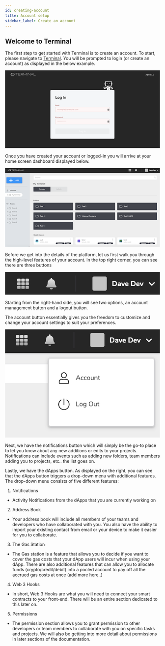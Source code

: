 ```yaml
---
id: creating-account
title: Account setup
sidebar_label: Create an account
---
```


## Welcome to Terminal

The first step to get started with Terminal is to create an account. To start, please navigate to [Terminal](https://terminal.co). You will be prompted to login (or create an account) as displayed in the below example.

![login](assets/images/intro/introa1.png)

Once you have created your account or logged-in you will arrive at your home screen dashboard displayed below.

![login](assets/images/intro/introa2.png)

Before we get into the details of the platform, let us first walk you through the high-level features of your account. In the top right corner, you can see there are three buttons

![login](assets/images/intro/introa3.png)

Starting from the right-hand side, you will see two options, an account management button and a logout button.

The account button essentially gives you the freedom to customize and change your account settings to suit your preferences.

![login](assets/images/intro/introa4.png)

Next, we have the notifications button which will simply be the go-to place to let you know about any new additions or edits to your projects. Notifications can include events such as adding new folders, team members adding you to projects, etc.. the list goes on.

Lastly, we have the dApps button. As displayed on the right, you can see that the dApps button triggers a drop-down menu with additional features. The drop-down menu consists of five different features:

1. Notifications

- Activity Notifications from the dApps that you are currently working on

2. Address Book

- Your address book will include all members of your teams and developers who have collaborated with you. You also have the ability to import your existing contact from email or your device to make it easier for you to collaborate.

3. The Gas Station

- The Gas station is a feature that allows you to decide if you want to cover the gas costs that your dApp users will incur when using your dApp. There are also additional features that can allow you to allocate funds (crypto/credit/debit) into a pooled account to pay off all the accrued gas costs at once (add more here..)

4. Web 3 Hooks

- In short, Web 3 Hooks are what you will need to connect your smart contracts to your front-end. There will be an entire section dedicated to this later on.

5. Permissions

- The permission section allows you to grant permission to other developers or team members to collaborate with you on specific tasks and projects. We will also be getting into more detail about permissions in later sections of the documentation.
